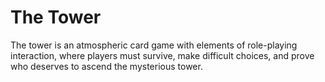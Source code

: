 # The Tower
The tower is an atmospheric card game with elements of role-playing interaction, where players must survive, make difficult choices, and prove who deserves to ascend the mysterious tower.
